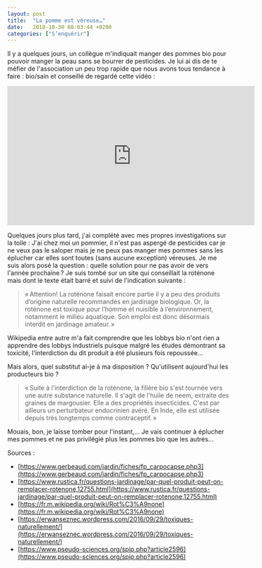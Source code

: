 ```yaml
---
layout: post
title:  "La pomme est véreuse…"
date:   2018-10-30 08:03:44 +0200
categories: ["S’enquérir"]
---
```


Il y a quelques jours, un collègue m'indiquait manger des pommes bio
pour pouvoir manger la peau sans se bourrer de pesticides. Je lui ai dis
de te méfier de l'association un peu trop rapide que nous avons tous
tendance à faire : bio/sain et conseillé de regardé cette vidéo :

<iframe width="560" height="315" src="https://www.youtube.com/embed/2P4Pw1V_ou0" title="YouTube video player" frameborder="0" allow="accelerometer; autoplay; clipboard-write; encrypted-media; gyroscope; picture-in-picture" allowfullscreen></iframe>

Quelques jours plus tard, j'ai complété avec mes propres investigations
sur la toile : J'ai chez moi un pommier, il n'est pas aspergé de
pesticides car je ne veux pas le saloper mais je ne peux pas manger mes
pommes sans les éplucher car elles sont toutes (sans aucune exception)
véreuses. Je me suis alors posé la question : quelle solution pour ne
pas avoir de vers l'année prochaine ? Je suis tombé sur un site qui
conseillait la roténone mais dont le texte était barré et suivi de
l'indication suivante :

> « Attention! La roténone faisait encore partie il y a peu des produits
> d’origine naturelle recommandés en jardinage biologique. Or, la
> roténone est toxique pour l’homme et nuisible à l’environnement,
> notamment le milieu aquatique. Son emploi est donc désormais interdit
> en jardinage amateur. »

Wikipedia entre autre m'a fait comprendre que les lobbys bio n'ont rien
a apprendre des lobbys industriels puisque malgré les études démontrant
sa toxicité, l'interdiction du dit produit a été plusieurs fois
repoussée...

Mais alors, quel substitut ai-je à ma disposition ? Qu'utilisent
aujourd'hui les producteurs bio ?

> « Suite à l'interdiction de la roténone, la filière bio s'est tournée
> vers une autre substance naturelle. Il s'agit de l'huile de neem,
> extraite des graines de margousier. Elle a des propriétés
> insecticides. C'est par ailleurs un perturbateur endocrinien avéré. En
> Inde, elle est utilisée depuis très longtemps comme contraceptif. »

Mouais, bon, je laisse tomber pour l'instant,... Je vais continuer à
éplucher mes pommes et ne pas privilégié plus les pommes bio que les
autres...

Sources :

-   [https://www.gerbeaud.com/jardin/fiches/fp_carpocapse.php3](https://www.gerbeaud.com/jardin/fiches/fp_carpocapse.php3)
-   [https://www.rustica.fr/questions-jardinage/par-quel-produit-peut-on-remplacer-rotenone,12755.html](https://www.rustica.fr/questions-jardinage/par-quel-produit-peut-on-remplacer-rotenone,12755.html)
-   [https://fr.m.wikipedia.org/wiki/Rot%C3%A9none](https://fr.m.wikipedia.org/wiki/Rot%C3%A9none)
-   [https://erwanseznec.wordpress.com/2016/09/29/toxiques-naturellement/](https://erwanseznec.wordpress.com/2016/09/29/toxiques-naturellement/)
-   [https://www.pseudo-sciences.org/spip.php?article2596](https://www.pseudo-sciences.org/spip.php?article2596)
